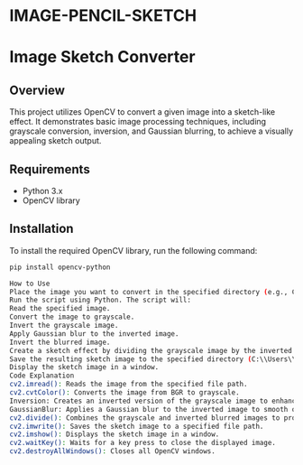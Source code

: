 # IMAGE-PENCIL-SKETCH
# Image Sketch Converter

## Overview
This project utilizes OpenCV to convert a given image into a sketch-like effect. It demonstrates basic image processing techniques, including grayscale conversion, inversion, and Gaussian blurring, to achieve a visually appealing sketch output.

## Requirements
- Python 3.x
- OpenCV library

## Installation
To install the required OpenCV library, run the following command:

```bash
pip install opencv-python

How to Use
Place the image you want to convert in the specified directory (e.g., C:\\Users\\ADMIN\\Desktop\\image.jpg).
Run the script using Python. The script will:
Read the specified image.
Convert the image to grayscale.
Invert the grayscale image.
Apply Gaussian blur to the inverted image.
Invert the blurred image.
Create a sketch effect by dividing the grayscale image by the inverted blurred image.
Save the resulting sketch image to the specified directory (C:\\Users\\ADMIN\\Desktop\\sketch_image.png).
Display the sketch image in a window.
Code Explanation
cv2.imread(): Reads the image from the specified file path.
cv2.cvtColor(): Converts the image from BGR to grayscale.
Inversion: Creates an inverted version of the grayscale image to enhance the sketch effect.
GaussianBlur: Applies a Gaussian blur to the inverted image to smooth out the transitions.
cv2.divide(): Combines the grayscale and inverted blurred images to produce the final sketch effect.
cv2.imwrite(): Saves the sketch image to a specified file path.
cv2.imshow(): Displays the sketch image in a window.
cv2.waitKey(): Waits for a key press to close the displayed image.
cv2.destroyAllWindows(): Closes all OpenCV windows.
